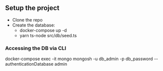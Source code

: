 

## Setup the project
- Clone the repo
- Create the database:
    - docker-compose up -d
    - yarn ts-node src/db/seed.ts

### Accessing the DB via CLI
docker-compose exec -it mongo mongosh -u db_admin -p db_password --authenticationDatabase admin